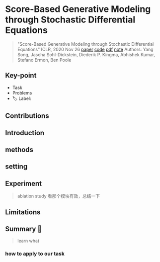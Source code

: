# Score-Based Generative Modeling through Stochastic Differential Equations

> "Score-Based Generative Modeling through Stochastic Differential Equations" ICLR, 2020 Nov 26
> [paper](http://arxiv.org/abs/2011.13456v2) [code]() [pdf](./2020_11_ICLR_Score-Based-Generative-Modeling-through-Stochastic-Differential-Equations.pdf) [note](./2020_11_ICLR_Score-Based-Generative-Modeling-through-Stochastic-Differential-Equations_Note.md)
> Authors: Yang Song, Jascha Sohl-Dickstein, Diederik P. Kingma, Abhishek Kumar, Stefano Ermon, Ben Poole

## Key-point

- Task
- Problems
- :label: Label:

## Contributions

## Introduction

## methods

## setting

## Experiment

> ablation study 看那个模块有效，总结一下

## Limitations

## Summary :star2:

> learn what

### how to apply to our task

